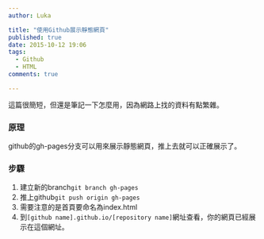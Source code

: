 ```yaml
---
author: Luka

title: "使用Github展示靜態網頁"
published: true
date: 2015-10-12 19:06
tags:
  - Github
  - HTML
comments: true

---
```

這篇很簡短，但還是筆記一下怎麼用，因為網路上找的資料有點繁雜。

### 原理

github的gh-pages分支可以用來展示靜態網頁，推上去就可以正確展示了。

### 步驟

1. 建立新的branch`git branch gh-pages`
1. 推上github`git push origin gh-pages`
1. 需要注意的是首頁要命名為index.html
1. 到`[github name].github.io/[repository name]`網址查看，你的網頁已經展示在這個網址。